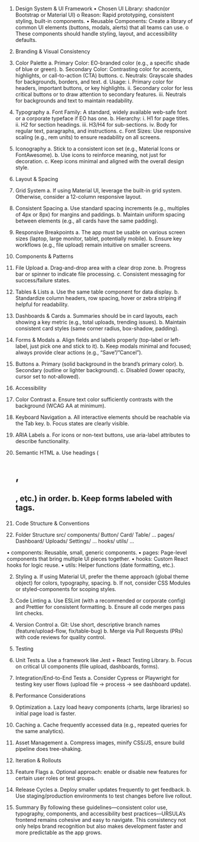 1. Design System & UI Framework
•	Chosen UI Library: shadcn(or Bootstrap or Material UI)
o	Reason: Rapid prototyping, consistent styling, built-in components.
•	Reusable Components: Create a library of common UI elements (buttons, modals, alerts) that all teams can use.
o	These components should handle styling, layout, and accessibility defaults.

2. Branding & Visual Consistency
1.	Color Palette
a.	Primary Color: EO-branded color (e.g., a specific shade of blue or green).
b.	Secondary Color: Contrasting color for accents, highlights, or call-to-action (CTA) buttons.
c.	Neutrals: Grayscale shades for backgrounds, borders, and text.
d.	Usage:
i.	Primary color for headers, important buttons, or key highlights.
ii.	Secondary color for less critical buttons or to draw attention to secondary features.
iii.	Neutrals for backgrounds and text to maintain readability.
2.	Typography
a.	Font Family: A standard, widely available web-safe font or a corporate typeface if EO has one.
b.	Hierarchy:
i.	H1 for page titles.
ii.	H2 for section headings.
iii.	H3/H4 for sub-sections.
iv.	Body for regular text, paragraphs, and instructions.
c.	Font Sizes: Use responsive scaling (e.g., rem units) to ensure readability on all screens.
3.	Iconography
a.	Stick to a consistent icon set (e.g., Material Icons or FontAwesome).
b.	Use icons to reinforce meaning, not just for decoration.
c.	Keep icons minimal and aligned with the overall design style.

3. Layout & Spacing
1.	Grid System
a.	If using Material UI, leverage the built-in grid system. Otherwise, consider a 12-column responsive layout.
2.	Consistent Spacing
a.	Use standard spacing increments (e.g., multiples of 4px or 8px) for margins and paddings.
b.	Maintain uniform spacing between elements (e.g., all cards have the same padding).
3.	Responsive Breakpoints
a.	The app must be usable on various screen sizes (laptop, large monitor, tablet, potentially mobile).
b.	Ensure key workflows (e.g., file upload) remain intuitive on smaller screens.

4. Components & Patterns
1.	File Upload
a.	Drag-and-drop area with a clear drop zone.
b.	Progress bar or spinner to indicate file processing.
c.	Consistent messaging for success/failure states.
2.	Tables & Lists
a.	Use the same table component for data display.
b.	Standardize column headers, row spacing, hover or zebra striping if helpful for readability.
3.	Dashboards & Cards
a.	Summaries should be in card layouts, each showing a key metric (e.g., total uploads, trending issues).
b.	Maintain consistent card styles (same corner radius, box-shadow, padding).
4.	Forms & Modals
a.	Align fields and labels properly (top-label or left-label, just pick one and stick to it).
b.	Keep modals minimal and focused; always provide clear actions (e.g., “Save”/”Cancel”).
5.	Buttons
a.	Primary (solid background in the brand’s primary color).
b.	Secondary (outline or lighter background).
c.	Disabled (lower opacity, cursor set to not-allowed).

5. Accessibility
1.	Color Contrast
a.	Ensure text color sufficiently contrasts with the background (WCAG AA at minimum).
2.	Keyboard Navigation
a.	All interactive elements should be reachable via the Tab key.
b.	Focus states are clearly visible.
3.	ARIA Labels
a.	For icons or non-text buttons, use aria-label attributes to describe functionality.
4.	Semantic HTML
a.	Use headings (<h1>, <h2>, etc.) in order.
b.	Keep forms labeled with <label> tags.

6. Code Structure & Conventions
1.	Folder Structure
src/
  components/
    Button/
    Card/
    Table/
    ...
  pages/
    Dashboard/
    Uploads/
    Settings/
    ...
  hooks/
  utils/
  ...

•	components: Reusable, small, generic components.
•	pages: Page-level components that bring multiple UI pieces together.
•	hooks: Custom React hooks for logic reuse.
•	utils: Helper functions (date formatting, etc.).

2.	Styling
a.	If using Material UI, prefer the theme approach (global theme object) for colors, typography, spacing.
b.	If not, consider CSS Modules or styled-components for scoping styles.
3.	Code Linting
a.	Use ESLint (with a recommended or corporate config) and Prettier for consistent formatting.
b.	Ensure all code merges pass lint checks.
4.	Version Control
a.	Git: Use short, descriptive branch names (feature/upload-flow, fix/table-bug)
b.	Merge via Pull Requests (PRs) with code reviews for quality control.

7. Testing
1.	Unit Tests
a.	Use a framework like Jest + React Testing Library.
b.	Focus on critical UI components (file upload, dashboards, forms).
2.	Integration/End-to-End Tests
a.	Consider Cypress or Playwright for testing key user flows (upload file → process → see dashboard update).

8. Performance Considerations
1.	Optimization
a.	Lazy load heavy components (charts, large libraries) so initial page load is faster.
2.	Caching
a.	Cache frequently accessed data (e.g., repeated queries for the same analytics).
3.	Asset Management
a.	Compress images, minify CSS/JS, ensure build pipeline does tree-shaking.

9. Iteration & Rollouts
1.	Feature Flags
a.	Optional approach: enable or disable new features for certain user roles or test groups.
2.	Release Cycles
a.	Deploy smaller updates frequently to get feedback.
b.	Use staging/production environments to test changes before live rollout.

10. Summary
By following these guidelines—consistent color use, typography, components, and accessibility best practices—URSULA’s frontend remains cohesive and easy to navigate. This consistency not only helps brand recognition but also makes development faster and more predictable as the app grows.

